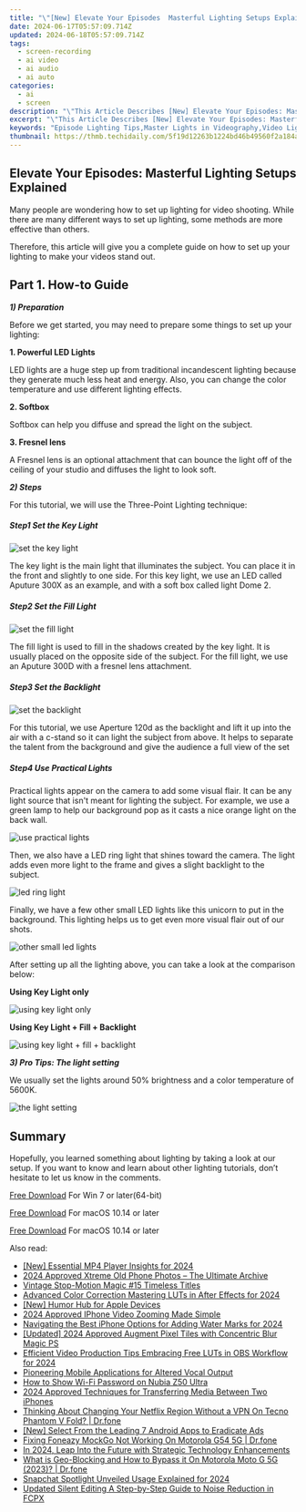```yaml
---
title: "\"[New] Elevate Your Episodes  Masterful Lighting Setups Explained\""
date: 2024-06-17T05:57:09.714Z
updated: 2024-06-18T05:57:09.714Z
tags: 
  - screen-recording
  - ai video
  - ai audio
  - ai auto
categories: 
  - ai
  - screen
description: "\"This Article Describes [New] Elevate Your Episodes: Masterful Lighting Setups Explained\""
excerpt: "\"This Article Describes [New] Elevate Your Episodes: Masterful Lighting Setups Explained\""
keywords: "Episode Lighting Tips,Master Lights in Videography,Video Lighting Basics,Professional Ep. Lighting,Advanced Light Techniques,Enhancing Ep. Illumination,Optimal Setup for Videos"
thumbnail: https://thmb.techidaily.com/5f19d12263b1224bd46b49560f2a184a0c0f8c0d56bb43f9e5c26e9a6768a6cd.jpg
---
```


## Elevate Your Episodes: Masterful Lighting Setups Explained

Many people are wondering how to set up lighting for video shooting. While there are many different ways to set up lighting, some methods are more effective than others.

Therefore, this article will give you a complete guide on how to set up your lighting to make your videos stand out.

## Part 1\. How-to Guide

**_1) Preparation_**

Before we get started, you may need to prepare some things to set up your lighting:

**1\. Powerful LED Lights**

LED lights are a huge step up from traditional incandescent lighting because they generate much less heat and energy. Also, you can change the color temperature and use different lighting effects.

**2\. Softbox**

Softbox can help you diffuse and spread the light on the subject.

**3\. Fresnel lens**

A Fresnel lens is an optional attachment that can bounce the light off of the ceiling of your studio and diffuses the light to look soft.

**_2) Steps_**

For this tutorial, we will use the Three-Point Lighting technique:

##### Step1 Set the Key Light

![set the key light](https://images.wondershare.com/filmora/article-images/2022/12/make-videos-stand-out-1.jpg)

The key light is the main light that illuminates the subject. You can place it in the front and slightly to one side. For this key light, we use an LED called Aputure 300X as an example, and with a soft box called light Dome 2.

##### Step2 Set the Fill Light

![set the fill light](https://images.wondershare.com/filmora/article-images/2022/12/make-videos-stand-out-2.jpg)

The fill light is used to fill in the shadows created by the key light. It is usually placed on the opposite side of the subject. For the fill light, we use an Aputure 300D with a fresnel lens attachment.

##### Step3 Set the Backlight

![set the backlight](https://images.wondershare.com/filmora/article-images/2022/12/make-videos-stand-out-3.jpg)

For this tutorial, we use Aperture 120d as the backlight and lift it up into the air with a c-stand so it can light the subject from above. It helps to separate the talent from the background and give the audience a full view of the set

##### Step4 Use Practical Lights

Practical lights appear on the camera to add some visual flair. It can be any light source that isn't meant for lighting the subject. For example, we use a green lamp to help our background pop as it casts a nice orange light on the back wall.

![use practical lights](https://images.wondershare.com/filmora/article-images/2022/12/make-videos-stand-out-4.jpg)

Then, we also have a LED ring light that shines toward the camera. The light adds even more light to the frame and gives a slight backlight to the subject.

![led ring light](https://images.wondershare.com/filmora/article-images/2022/12/make-videos-stand-out-5.jpg)

Finally, we have a few other small LED lights like this unicorn to put in the background. This lighting helps us to get even more visual flair out of our shots.

![other small led lights](https://images.wondershare.com/filmora/article-images/2022/12/make-videos-stand-out-6.jpg)

After setting up all the lighting above, you can take a look at the comparison below:

**Using Key Light only**

![using key light only](https://images.wondershare.com/filmora/article-images/2022/12/make-videos-stand-out-7.jpg)

**Using Key Light + Fill + Backlight**

![using key light + fill + backlight](https://images.wondershare.com/filmora/article-images/2022/12/make-videos-stand-out-8.jpg)

**_3) Pro Tips: The light setting_**

We usually set the lights around 50% brightness and a color temperature of 5600K.

![the light setting](https://images.wondershare.com/filmora/article-images/2022/12/make-videos-stand-out-9.jpg)

## Summary

Hopefully, you learned something about lighting by taking a look at our setup. If you want to know and learn about other lighting tutorials, don’t hesitate to let us know in the comments.

[Free Download](https://tools.techidaily.com/wondershare/filmora/download/) For Win 7 or later(64-bit)

[Free Download](https://tools.techidaily.com/wondershare/filmora/download/) For macOS 10.14 or later

[Free Download](https://tools.techidaily.com/wondershare/filmora/download/) For macOS 10.14 or later

<ins class="adsbygoogle"
     style="display:block"
     data-ad-format="autorelaxed"
     data-ad-client="ca-pub-7571918770474297"
     data-ad-slot="1223367746"></ins>

<ins class="adsbygoogle"
     style="display:block"
     data-ad-format="autorelaxed"
     data-ad-client="ca-pub-7571918770474297"
     data-ad-slot="1223367746"></ins>



<ins class="adsbygoogle"
     style="display:block"
     data-ad-client="ca-pub-7571918770474297"
     data-ad-slot="8358498916"
     data-ad-format="auto"
     data-full-width-responsive="true"></ins>


<span class="atpl-alsoreadstyle">Also read:</span>
<div><ul>
<li><a href="https://fox-blue.techidaily.com/new-essential-mp4-player-insights-for-2024/"><u>[New] Essential MP4 Player Insights for 2024</u></a></li>
<li><a href="https://fox-blue.techidaily.com/2024-approved-xtreme-old-phone-photos-the-ultimate-archive/"><u>2024 Approved  Xtreme Old Phone Photos – The Ultimate Archive</u></a></li>
<li><a href="https://fox-blue.techidaily.com/vintage-stop-motion-magic-15-timeless-titles/"><u>Vintage Stop-Motion Magic  #15 Timeless Titles</u></a></li>
<li><a href="https://fox-blue.techidaily.com/advanced-color-correction-mastering-luts-in-after-effects-for-2024/"><u>Advanced Color Correction  Mastering LUTs in After Effects for 2024</u></a></li>
<li><a href="https://fox-blue.techidaily.com/new-humor-hub-for-apple-devices/"><u>[New] Humor Hub for Apple Devices</u></a></li>
<li><a href="https://fox-blue.techidaily.com/2024-approved-iphone-video-zooming-made-simple/"><u>2024 Approved  IPhone Video Zooming Made Simple</u></a></li>
<li><a href="https://fox-blue.techidaily.com/navigating-the-best-iphone-options-for-adding-water-marks-for-2024/"><u>Navigating the Best iPhone Options for Adding Water Marks for 2024</u></a></li>
<li><a href="https://fox-blue.techidaily.com/updated-2024-approved-augment-pixel-tiles-with-concentric-blur-magic-ps/"><u>[Updated] 2024 Approved  Augment Pixel Tiles with Concentric Blur Magic PS</u></a></li>
<li><a href="https://fox-blue.techidaily.com/efficient-video-production-tips-embracing-free-luts-in-obs-workflow-for-2024/"><u>Efficient Video Production Tips  Embracing Free LUTs in OBS Workflow for 2024</u></a></li>
<li><a href="https://remote-screen-capture.techidaily.com/pioneering-mobile-applications-for-altered-vocal-output/"><u>Pioneering Mobile Applications for Altered Vocal Output</u></a></li>
<li><a href="https://easy-unlock-android.techidaily.com/how-to-show-wi-fi-password-on-nubia-z50-ultra-by-drfone-android/"><u>How to Show Wi-Fi Password on Nubia Z50 Ultra</u></a></li>
<li><a href="https://some-guidance.techidaily.com/2024-approved-techniques-for-transferring-media-between-two-iphones/"><u>2024 Approved  Techniques for Transferring Media Between Two iPhones</u></a></li>
<li><a href="https://fake-location.techidaily.com/thinking-about-changing-your-netflix-region-without-a-vpn-on-tecno-phantom-v-fold-drfone-by-drfone-virtual-android/"><u>Thinking About Changing Your Netflix Region Without a VPN On Tecno Phantom V Fold? | Dr.fone</u></a></li>
<li><a href="https://youtube-stream.techidaily.com/new-select-from-the-leading-7-android-apps-to-eradicate-ads/"><u>[New] Select From the Leading 7 Android Apps to Eradicate Ads</u></a></li>
<li><a href="https://fake-location.techidaily.com/fixing-foneazy-mockgo-not-working-on-motorola-g54-5g-drfone-by-drfone-virtual-android/"><u>Fixing Foneazy MockGo Not Working On Motorola G54 5G | Dr.fone</u></a></li>
<li><a href="https://extra-approaches.techidaily.com/in-2024-leap-into-the-future-with-strategic-technology-enhancements/"><u>In 2024, Leap Into the Future with Strategic Technology Enhancements</u></a></li>
<li><a href="https://fake-location.techidaily.com/what-is-geo-blocking-and-how-to-bypass-it-on-motorola-moto-g-5g-2023-drfone-by-drfone-virtual-android/"><u>What is Geo-Blocking and How to Bypass it On Motorola Moto G 5G (2023)? | Dr.fone</u></a></li>
<li><a href="https://extra-support.techidaily.com/snapchat-spotlight-unveiled-usage-explained-for-2024/"><u>Snapchat Spotlight Unveiled  Usage Explained for 2024</u></a></li>
<li><a href="https://video-ai-editor.techidaily.com/updated-silent-editing-a-step-by-step-guide-to-noise-reduction-in-fcpx/"><u>Updated Silent Editing A Step-by-Step Guide to Noise Reduction in FCPX</u></a></li>
</ul></div>
